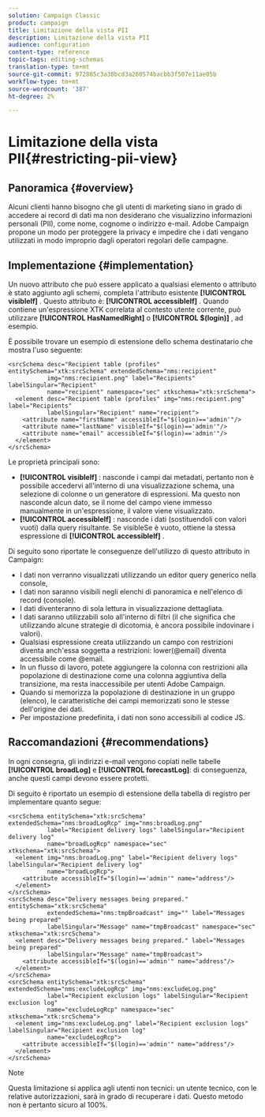 ```yaml
---
solution: Campaign Classic
product: campaign
title: Limitazione della vista PII
description: Limitazione della vista PII
audience: configuration
content-type: reference
topic-tags: editing-schemas
translation-type: tm+mt
source-git-commit: 972885c3a38bcd3a260574bacbb3f507e11ae05b
workflow-type: tm+mt
source-wordcount: '387'
ht-degree: 2%

---
```



# Limitazione della vista PII{#restricting-pii-view}

## Panoramica {#overview}

Alcuni clienti hanno bisogno che gli utenti di marketing siano in grado di accedere ai record di dati ma non desiderano che visualizzino informazioni personali (PII), come nome, cognome o indirizzo e-mail.  Adobe Campaign propone un modo per proteggere la privacy e impedire che i dati vengano utilizzati in modo improprio dagli operatori regolari delle campagne.

## Implementazione {#implementation}

Un nuovo attributo che può essere applicato a qualsiasi elemento o attributo è stato aggiunto agli schemi, completa l&#39;attributo esistente **[!UICONTROL visibleIf]** . Questo attributo è: **[!UICONTROL accessibleIf]** . Quando contiene un&#39;espressione XTK correlata al contesto utente corrente, può utilizzare **[!UICONTROL HasNamedRight]** o **[!UICONTROL $(login)]** , ad esempio.

È possibile trovare un esempio di estensione dello schema destinatario che mostra l&#39;uso seguente:

```
<srcSchema desc="Recipient table (profiles" entitySchema="xtk:srcSchema" extendedSchema="nms:recipient"
           img="nms:recipient.png" label="Recipients" labelSingular="Recipient"
           name="recipient" namespace="sec" xtkschema="xtk:srcSchema">
  <element desc="Recipient table (profiles" img="nms:recipient.png" label="Recipients"
           labelSingular="Recipient" name="recipient">
    <attribute name="firstName" accessibleIf="$(login)=='admin'"/>
    <attribute name="lastName" visibleIf="$(login)=='admin'"/>
    <attribute name="email" accessibleIf="$(login)=='admin'"/>
  </element>
</srcSchema>
```

Le proprietà principali sono:

* **[!UICONTROL visibleIf]** : nasconde i campi dai metadati, pertanto non è possibile accedervi all&#39;interno di una visualizzazione schema, una selezione di colonne o un generatore di espressioni. Ma questo non nasconde alcun dato, se il nome del campo viene immesso manualmente in un&#39;espressione, il valore viene visualizzato.
* **[!UICONTROL accessibleIf]** : nasconde i dati (sostituendoli con valori vuoti) dalla query risultante. Se visibleSe è vuoto, ottiene la stessa espressione di **[!UICONTROL accessibleIf]** .

Di seguito sono riportate le conseguenze dell&#39;utilizzo di questo attributo in Campaign:

* I dati non verranno visualizzati utilizzando un editor query generico nella console,
* I dati non saranno visibili negli elenchi di panoramica e nell&#39;elenco di record (console).
* I dati diventeranno di sola lettura in visualizzazione dettagliata.
* I dati saranno utilizzabili solo all&#39;interno di filtri (il che significa che utilizzando alcune strategie di dicotomia, è ancora possibile indovinare i valori).
* Qualsiasi espressione creata utilizzando un campo con restrizioni diventa anch&#39;essa soggetta a restrizioni: lower(@email) diventa accessibile come @email.
* In un flusso di lavoro, potete aggiungere la colonna con restrizioni alla popolazione di destinazione come una colonna aggiuntiva della transizione, ma resta inaccessibile per  utenti Adobe Campaign.
* Quando si memorizza la popolazione di destinazione in un gruppo (elenco), le caratteristiche dei campi memorizzati sono le stesse dell&#39;origine dei dati.
* Per impostazione predefinita, i dati non sono accessibili al codice JS.

## Raccomandazioni {#recommendations}

In ogni consegna, gli indirizzi e-mail vengono copiati nelle tabelle **[!UICONTROL broadLog]** e **[!UICONTROL forecastLog]**: di conseguenza, anche questi campi devono essere protetti.

Di seguito è riportato un esempio di estensione della tabella di registro per implementare quanto segue:

```
<srcSchema entitySchema="xtk:srcSchema" extendedSchema="nms:broadLogRcp" img="nms:broadLog.png"
           label="Recipient delivery logs" labelSingular="Recipient delivery log"
           name="broadLogRcp" namespace="sec" xtkschema="xtk:srcSchema">
  <element img="nms:broadLog.png" label="Recipient delivery logs" labelSingular="Recipient delivery log"
           name="broadLogRcp">
    <attribute accessibleIf="$(login)=='admin'" name="address"/>
  </element>
</srcSchema>
<srcSchema desc="Delivery messages being prepared." entitySchema="xtk:srcSchema"
           extendedSchema="nms:tmpBroadcast" img="" label="Messages being prepared"
           labelSingular="Message" name="tmpBroadcast" namespace="sec" xtkschema="xtk:srcSchema">
  <element desc="Delivery messages being prepared." label="Messages being prepared"
           labelSingular="Message" name="tmpBroadcast">
    <attribute accessibleIf="$(login)=='admin'" name="address"/>
  </element>
</srcSchema>
<srcSchema entitySchema="xtk:srcSchema" extendedSchema="nms:excludeLogRcp" img="nms:excludeLog.png"
           label="Recipient exclusion logs" labelSingular="Recipient exclusion log"
           name="excludeLogRcp" namespace="sec" xtkschema="xtk:srcSchema">
  <element img="nms:excludeLog.png" label="Recipient exclusion logs" labelSingular="Recipient exclusion log"
           name="excludeLogRcp">
    <attribute accessibleIf="$(login)=='admin'" name="address"/>
  </element>
</srcSchema>
```

>[!NOTE]
>
>Questa limitazione si applica agli utenti non tecnici: un utente tecnico, con le relative autorizzazioni, sarà in grado di recuperare i dati. Questo metodo non è pertanto sicuro al 100%.

